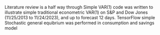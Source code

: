 Literature review is a half way through
Simple VAR(1) code was written to illustrate simple traditional econometric VAR(1) on S&P and Dow Jones (11/25/2013 to 11/24/2023), and up to forecast 12 days. 
TensorFlow simple Stochastic general equibrium was performed in consumption and savings model
